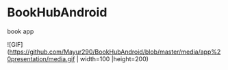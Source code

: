 # BookHubAndroid
book app

![GIF](https://github.com/Mayur290/BookHubAndroid/blob/master/media/app%20presentation/media.gif | width=100 |height=200)
